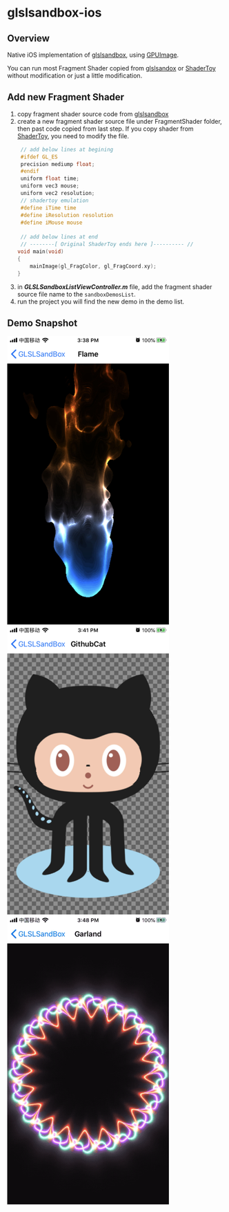 # glslsandbox-ios

## Overview
Native iOS implementation of [glslsandbox](http://glslsandbox.com/), using [GPUImage](https://github.com/BradLarson/GPUImage).

You can run most Fragment Shader copied from [glslsandox](http://glslsandbox.com/) or [ShaderToy](https://www.shadertoy.com/) without modification or just a little modification.

## Add new Fragment Shader
1. copy fragment shader source code from [glslsandbox](http://glslsandbox.com/)
2. create a new fragment shader source file under FragmentShader folder, then past code copied from last step. If you copy shader from [ShaderToy](https://www.shadertoy.com/), you need to modify the file.
   ```c
    // add below lines at begining
    #ifdef GL_ES
    precision mediump float;
    #endif
    uniform float time;
    uniform vec3 mouse;
    uniform vec2 resolution;
    // shadertoy emulation
    #define iTime time
    #define iResolution resolution
    #define iMouse mouse

    // add below lines at end
    // --------[ Original ShaderToy ends here ]---------- //
   void main(void)
   {
       mainImage(gl_FragColor, gl_FragCoord.xy);
   }
   ```
3. in ***GLSLSandboxListViewController.m*** file, add the fragment shader source file name to the `sandboxDemosList`.
4. run the project you will find the new demo in the demo list.

## Demo Snapshot
<p float="left">
   <img src="./static/images/IMG_3D3DCFFAE33F-1.jpeg" width="375" />
   <img src="./static/images/IMG_CEA0225C9A39-1.jpeg" width="375" />
   <img src="./static/images/RPReplay_Final1575964106.2019-12-10 15_53_09.gif" width="375" />
</p>
